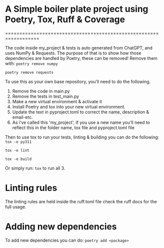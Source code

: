 # A Simple boiler plate project using Poetry, Tox, Ruff & Coverage
==================================================================


The code inside my_project & tests is auto generated from ChatGPT, and uses NumPy & Requests.
The purpose of that is to show how those dependencies are handled by Poetry, these can be removed!
Remove them with:
`poetry remove numpy`

`poetry remove requests`

To use this as your own base repository, you'll need to do the following.

1. Remove the code in main.py
2. Remove the tests in test_main.py
3. Make a new virtual environment & activate it
4. Install Poetry and tox into your new virtual environment.
5. Update the text in pyproject.toml to correct the name, description & email-etc.
6. As i've called this 'my_project', if you use a new name you'll need to reflect this in the folder name, tox file and pyproject.toml file

Then to use tox to run your tests, linting & building you can do the following:
`tox -e py311`

`tox -e lint`

`tox -e build`

Or simply run: `tox` to run all 3.


Linting rules
=============
The linting rules are held inside the ruff.toml file check the ruff docs for the full usage.


Adding new dependencies
=======================
To add new dependencies you can do:
`poetry add <package>`





